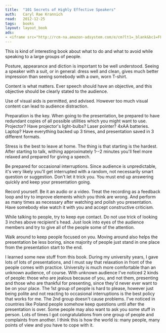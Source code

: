 ```yaml
---
title:	"101 Secrets of Highly Effective Speakers"
auth:	Caryl Rae Krannich
read:	2012-12-25
tags:	books
layout: layout_book
ads:
- <iframe src="http://rcm-na.amazon-adsystem.com/e/cm?lt1=_blank&bc1=FFFFFF&IS2=1&bg1=FFFFFF&fc1=000000&lc1=FF0000&t=wojcadamkoszh-20&o=1&p=8&l=as4&m=amazon&f=ifr&ref=ss_til&asins=1570232296" style="width:120px;height:240px;" scrolling="no" marginwidth="0" marginheight="0" frameborder="0"></iframe>
---
```

This is kind of interesting book about what to do and what to avoid while
speaking to a large groups of people.

Posture, appearance and diction is important to be well understood. Seeing a
speaker with a suit, or in general: dress well and clean, gives much better
impression than seeing somebody with a own, worn T-shirt.

Content is what matters. Ever speech should have an objective, and this
objective should be clearly stated to the audience.

Use of visual aids is permitted, and advised. However too much visual
content can lead to audience distraction.

Preparation is the key. When going to the presentation, be prepared to have
redundant copies of all possible utilities which you might want to use.
Projector? Have projector's light-bulbs? Laser pointer? 4xAA batteries.
Laptop? Have everything backed up 3 times, and presentation saved in 3
different formats.

Stress is the best to leave at home. The thing is that starting is the
hardest. After starting to talk, withing approximately 1--2 minutes you'll
feel more relaxed and prepared for giving a speech.

Be prepared for occasional interruptions. Since audience is unpredictable,
it's very likely you'll get interrupted with a random, not necessarily smart
question or suggestion. Don't let it trick you. You must end up answering
quickly and keep your presentation going.

Record yourself. Be it an audio or a video. Treat the recording as a
feedback loop and try to improve elements which you think are wrong. And
perform as many times as necessary after watching and polish you
presentation. Have somebody else watch it with you and accept constructive
criticism.

While talking to people, try to keep eye contact. Do not use trick of
looking 3 inches above recipient's head. Just look into eyes of the audience
members and try to give all of the people some of the attention.

Walk around to keep people focused on you. Moving around also helps the
presentation be less boring, since majority of people just stand in one
place from the presentation start to the end.

I learned some new stuff from this book. During my university years, I gave
lots of lots of presentations, and I must say that relaxation in front of
the people comes with practice. University is much more comfortable than an
unknown audience, of course. With unknown audience I've noticed 2 kinds of
people: those who are jealous because of you, and not them, presenting and
those who are thankful for presenting, since they'd never ever want to be on
your place. The 1st group of people is hard to please, however just being
polite and not reacting to occasional interruptions is the best policy that
works for me. The 2nd group doesn't cause problems. I've noticed in
countries like Poland people somehow keep questions until after the
presentation is over. Some people may also want to ask you some stuff in
person. Lots of times I got congratulations from one group of people and
complaints from another. I think this is how the world is: many people, many
points of view and you have to cope with it.

